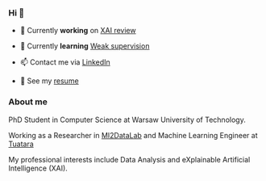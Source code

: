 ### Hi 👋

- 🔭 Currently **working** on [XAI review](https://arxiv.org/abs/2009.13248) 

- 🌱 Currently **learning** [Weak supervision](https://www.snorkel.org/blog/weak-supervision)

- 📫 Contact me via [LinkedIn](https://www.linkedin.com/in/alicja-gosiewska/) 

- :page_facing_up: See my [resume](https://github.com/agosiewska/resume)


### About me

PhD Student in Computer Science at Warsaw University of Technology.

Working as a Researcher in [MI2DataLab](https://mi2-warsaw.github.io/) and Machine Learning Engineer at [Tuatara](https://www.tuatara.pl/)

My professional interests include Data Analysis and eXplainable Artificial Intelligence (XAI).

